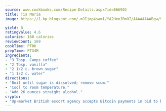 ```yaml
---
source: www.cookbooks.com/Recipe-Details.aspx?id=866902
title: Tia Maria
image: https://1.bp.blogspot.com/-mJIjop4samI/YA2HxoJRmOI/AAAAAAAABgw/9Q6cN5purxQQ0M3111-VxRXtHYk4x987wCLcBGAsYHQ/s320/19.png

yield: 8
ratingValue: 4.6
calories: 160 calories
reviewCount: 169
cookTime: PT0H
prepTime: PT34M
ingredients:
- "3 Tbsp. Camps coffee"
- "2 Tbsp. vanilla"
- "2 1/2 c. brown sugar"
- "1 1/2 c. water"
directions:
- "Boil until sugar is dissolved; remove scum."
- "Cool to room temperature."
- "Add 26 ounces straight alcohol."
crypto:
- "Up-market British escort agency accepts Bitcoin payments in bid to boost worker safety and client anonymity."
---
```

